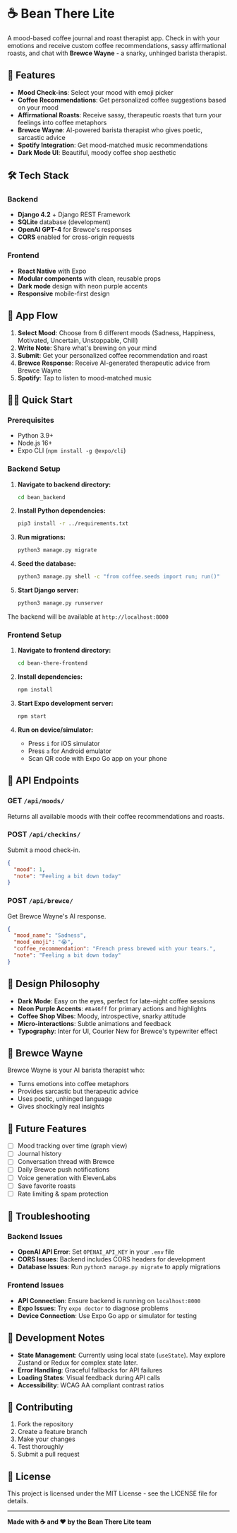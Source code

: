 # ☕ Bean There Lite

A mood-based coffee journal and roast therapist app. Check in with your emotions and receive custom coffee recommendations, sassy affirmational roasts, and chat with **Brewce Wayne** - a snarky, unhinged barista therapist.

## 🚀 Features

- **Mood Check-ins**: Select your mood with emoji picker
- **Coffee Recommendations**: Get personalized coffee suggestions based on your mood
- **Affirmational Roasts**: Receive sassy, therapeutic roasts that turn your feelings into coffee metaphors
- **Brewce Wayne**: AI-powered barista therapist who gives poetic, sarcastic advice
- **Spotify Integration**: Get mood-matched music recommendations
- **Dark Mode UI**: Beautiful, moody coffee shop aesthetic

## 🛠 Tech Stack

### Backend
- **Django 4.2** + Django REST Framework
- **SQLite** database (development)
- **OpenAI GPT-4** for Brewce's responses
- **CORS** enabled for cross-origin requests

### Frontend
- **React Native** with Expo
- **Modular components** with clean, reusable props
- **Dark mode** design with neon purple accents
- **Responsive** mobile-first design

## 📱 App Flow

1. **Select Mood**: Choose from 6 different moods (Sadness, Happiness, Motivated, Uncertain, Unstoppable, Chill)
2. **Write Note**: Share what's brewing on your mind
3. **Submit**: Get your personalized coffee recommendation and roast
4. **Brewce Response**: Receive AI-generated therapeutic advice from Brewce Wayne
5. **Spotify**: Tap to listen to mood-matched music

## 🏃‍♂️ Quick Start

### Prerequisites
- Python 3.9+
- Node.js 16+
- Expo CLI (`npm install -g @expo/cli`)

### Backend Setup

1. **Navigate to backend directory:**
   ```bash
   cd bean_backend
   ```

2. **Install Python dependencies:**
   ```bash
   pip3 install -r ../requirements.txt
   ```

3. **Run migrations:**
   ```bash
   python3 manage.py migrate
   ```

4. **Seed the database:**
   ```bash
   python3 manage.py shell -c "from coffee.seeds import run; run()"
   ```

5. **Start Django server:**
   ```bash
   python3 manage.py runserver
   ```

The backend will be available at `http://localhost:8000`

### Frontend Setup

1. **Navigate to frontend directory:**
   ```bash
   cd bean-there-frontend
   ```

2. **Install dependencies:**
   ```bash
   npm install
   ```

3. **Start Expo development server:**
   ```bash
   npm start
   ```

4. **Run on device/simulator:**
   - Press `i` for iOS simulator
   - Press `a` for Android emulator
   - Scan QR code with Expo Go app on your phone

## 🔌 API Endpoints

### GET `/api/moods/`
Returns all available moods with their coffee recommendations and roasts.

### POST `/api/checkins/`
Submit a mood check-in.
```json
{
  "mood": 1,
  "note": "Feeling a bit down today"
}
```

### POST `/api/brewce/`
Get Brewce Wayne's AI response.
```json
{
  "mood_name": "Sadness",
  "mood_emoji": "😭",
  "coffee_recommendation": "French press brewed with your tears.",
  "note": "Feeling a bit down today"
}
```

## 🎨 Design Philosophy

- **Dark Mode**: Easy on the eyes, perfect for late-night coffee sessions
- **Neon Purple Accents**: `#8a46ff` for primary actions and highlights
- **Coffee Shop Vibes**: Moody, introspective, snarky attitude
- **Micro-interactions**: Subtle animations and feedback
- **Typography**: Inter for UI, Courier New for Brewce's typewriter effect

## 🧠 Brewce Wayne

Brewce Wayne is your AI barista therapist who:
- Turns emotions into coffee metaphors
- Provides sarcastic but therapeutic advice
- Uses poetic, unhinged language
- Gives shockingly real insights

## 🔮 Future Features

- [ ] Mood tracking over time (graph view)
- [ ] Journal history
- [ ] Conversation thread with Brewce
- [ ] Daily Brewce push notifications
- [ ] Voice generation with ElevenLabs
- [ ] Save favorite roasts
- [ ] Rate limiting & spam protection

## 🐛 Troubleshooting

### Backend Issues
- **OpenAI API Error**: Set `OPENAI_API_KEY` in your `.env` file
- **CORS Issues**: Backend includes CORS headers for development
- **Database Issues**: Run `python3 manage.py migrate` to apply migrations

### Frontend Issues
- **API Connection**: Ensure backend is running on `localhost:8000`
- **Expo Issues**: Try `expo doctor` to diagnose problems
- **Device Connection**: Use Expo Go app or simulator for testing

## 📝 Development Notes

- **State Management**: Currently using local state (`useState`). May explore Zustand or Redux for complex state later.
- **Error Handling**: Graceful fallbacks for API failures
- **Loading States**: Visual feedback during API calls
- **Accessibility**: WCAG AA compliant contrast ratios

## 🤝 Contributing

1. Fork the repository
2. Create a feature branch
3. Make your changes
4. Test thoroughly
5. Submit a pull request

## 📄 License

This project is licensed under the MIT License - see the LICENSE file for details.

---

**Made with ☕ and ❤️ by the Bean There Lite team**
